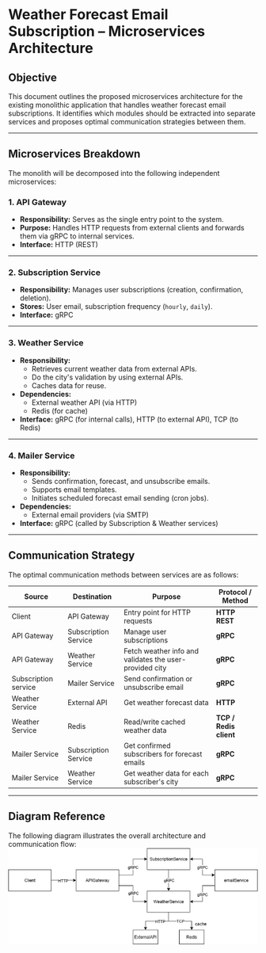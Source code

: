 # Weather Forecast Email Subscription – Microservices Architecture

## Objective

This document outlines the proposed microservices architecture for the existing monolithic application that handles weather forecast email subscriptions. It identifies which modules should be extracted into separate services and proposes optimal communication strategies between them.

---

## Microservices Breakdown

The monolith will be decomposed into the following independent microservices:

### 1. **API Gateway**
- **Responsibility:** Serves as the single entry point to the system.
- **Purpose:** Handles HTTP requests from external clients and forwards them via gRPC to internal services.
- **Interface:** HTTP (REST)

---

### 2. **Subscription Service**
- **Responsibility:** Manages user subscriptions (creation, confirmation, deletion).
- **Stores:** User email, subscription frequency (`hourly`, `daily`).
- **Interface:** gRPC

---

### 3. **Weather Service**
- **Responsibility:**
    - Retrieves current weather data from external APIs.
    - Do the city's validation by using external APIs.
    - Caches data for reuse.
- **Dependencies:**
    - External weather API (via HTTP)
    - Redis (for cache)
- **Interface:** gRPC (for internal calls), HTTP (to external API), TCP (to Redis)

---

### 4. **Mailer Service**
- **Responsibility:**
    - Sends confirmation, forecast, and unsubscribe emails.
    - Supports email templates.
    - Initiates scheduled forecast email sending (cron jobs).
- **Dependencies:**
    - External email providers (via SMTP)
- **Interface:** gRPC (called by Subscription & Weather services)

---

## Communication Strategy

The optimal communication methods between services are as follows:

| Source                | Destination          | Purpose                                                 | Protocol / Method      |
|-----------------------|----------------------|---------------------------------------------------------|------------------------|
| Client                | API Gateway          | Entry point for HTTP requests                           | **HTTP REST**          |
| API Gateway           | Subscription Service | Manage user subscriptions                               | **gRPC**               |
| API Gateway           | Weather Service      | Fetch weather info and validates the user-provided city | **gRPC**               |
| Subscription  service | Mailer Service       | Send confirmation or unsubscribe email                  | **gRPC**               |
| Weather Service       | External API         | Get weather forecast data                               | **HTTP**               |
| Weather Service       | Redis                | Read/write cached weather data                          | **TCP / Redis client** |
| Mailer Service        | Subscription Service | Get confirmed subscribers for forecast emails           | **gRPC**               |
| Mailer Service        | Weather Service      | Get weather data for each subscriber's city             | **gRPC**               |

---

## Diagram Reference

The following diagram illustrates the overall architecture and communication flow:
![ServiceCommunication](ServicesCommunication.png)

